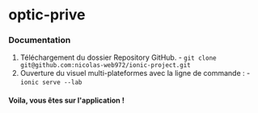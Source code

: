 # optic-prive

### Documentation

  1. Téléchargement du dossier Repository GitHub.
    - `git clone git@github.com:nicolas-web972/ionic-project.git`
  2. Ouverture du visuel multi-plateformes avec la ligne de commande :
    - `ionic serve --lab`
 
 #### Voila, vous êtes sur l'application !
 
